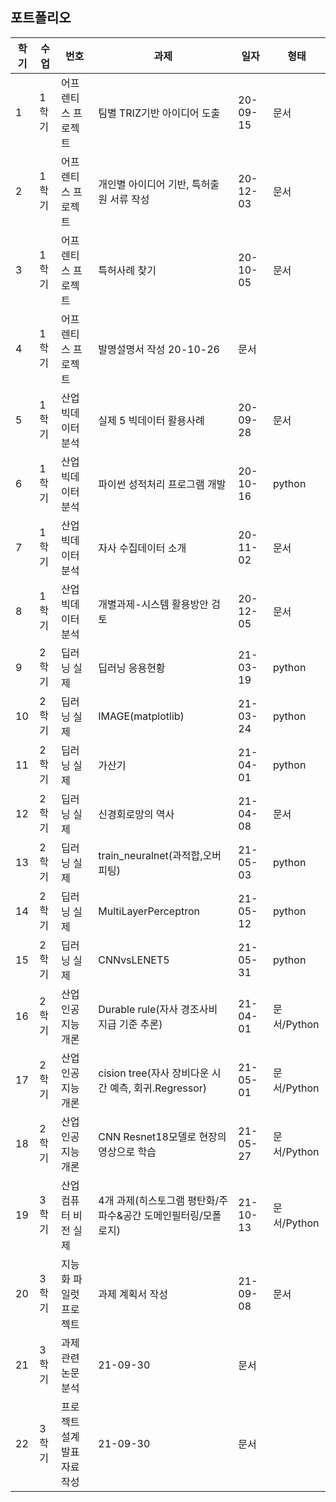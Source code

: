 
 ## 포트폴리오
   
학기|	수업|	번호|	과제|	일자|	형태
-- | ------ | ------- | ------- | -------- | -------
1 | 1학기 | 어프렌티스 프로젝트	| 팀별 TRIZ기반 아이디어 도출	| 20-09-15	| 문서
2 | 1학기 | 어프렌티스 프로젝트 | 개인별 아이디어 기반, 특허출원 서류 작성|	20-12-03	|문서
3 | 1학기 | 어프렌티스 프로젝트 | 특허사례 찾기|	20-10-05	|문서
4 | 1학기 | 어프렌티스 프로젝트 | 발명설명서 작성	20-10-26	|문서
5 | 1학기 | 산업 빅데이터 분석 | 실제	5	빅데이터 활용사례|	20-09-28	|문서
6 | 1학기 | 산업 빅데이터 분석 | 파이썬 성적처리 프로그램 개발	|20-10-16	|python
7 | 1학기 | 산업 빅데이터 분석 | 자사 수집데이터 소개|	20-11-02|	문서
8 | 1학기 | 산업 빅데이터 분석 | 개별과제-시스템 활용방안 검토	| 20-12-05	| 문서
9 | 2학기 | 딥러닝 실제	|	딥러닝 응용현황	| 21-03-19	| python
10 | 2학기 | 딥러닝 실제	| IMAGE(matplotlib)	| 21-03-24	| python
11 | 2학기 | 딥러닝 실제	| 가산기	| 21-04-01	| python
12 | 2학기 | 딥러닝 실제	| 신경회로망의 역사	| 21-04-08	| 문서
13 | 2학기 | 딥러닝 실제	| train_neuralnet(과적합,오버피팅)	| 21-05-03	| python
14 | 2학기 | 딥러닝 실제	| MultiLayerPerceptron	| 21-05-12	| python
15 | 2학기 | 딥러닝 실제 |	CNNvsLENET5	| 21-05-31	| python
16 | 2학기 | 산업 인공지능 개론 | Durable rule(자사 경조사비 지급 기준 추론) | 21-04-01 | 문서/Python
17 | 2학기 | 산업 인공지능 개론 | cision tree(자사 장비다운 시간 예측, 회귀.Regressor) | 21-05-01	| 문서/Python
18 | 2학기 | 산업 인공지능 개론 | CNN Resnet18모델로 현장의 영상으로 학습 | 21-05-27 | 문서/Python
19 | 3학기 | 산업 컴퓨터 비전 실제	| 4개 과제(히스토그램 평탄화/주파수&공간 도메인필터링/모폴로지)	| 21-10-13	| 문서/Python
20 | 3학기 | 지능화 파일럿 프로젝트 | 과제 계획서 작성	| 21-09-08	| 문서
21 | 3학기 | 과제관련 논문 분석	| 21-09-30	| 문서
22 | 3학기 | 프로젝트 설계발표 자료 작성	| 21-09-30	| 문서
